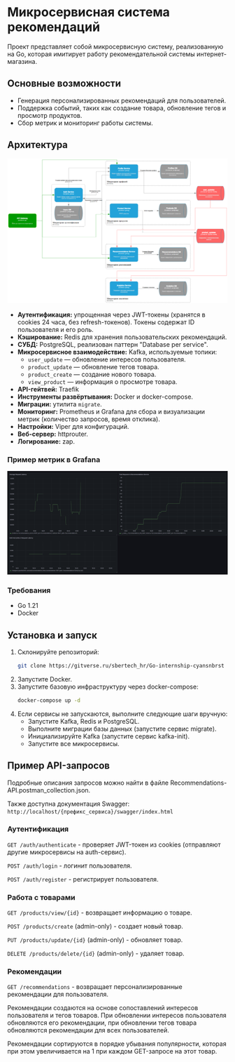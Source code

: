 # Микросервисная система рекомендаций

Проект представляет собой микросервисную систему, реализованную на Go, которая имитирует работу рекомендательной системы интернет-магазина. 

## Основные возможности
- Генерация персонализированных рекомендаций для пользователей.
- Поддержка событий, таких как создание товара, обновление тегов и просмотр продуктов.
- Сбор метрик и мониторинг работы системы.

## Архитектура
![C4](readme-contents/image-2.png)
- **Аутентификация:** упрощенная через JWT-токены (хранятся в cookies 24 часа, без refresh-токенов). Токены содержат ID пользователя и его роль.
- **Кэширование:** Redis для хранения пользовательских рекомендаций.
- **СУБД:** PostgreSQL, реализован паттерн "Database per service".
- **Микросервисное взаимодействие:** Kafka, используемые топики:
  - `user_update` — обновление интересов пользователя.
  - `product_update` — обновление тегов товара.
  - `product_create` — создание нового товара.
  - `view_product` — информация о просмотре товара.
- **API-гейтвей:** Traefik
- **Инструменты развёртывания:** Docker и docker-compose.
- **Миграции:** утилита `migrate`.
- **Мониторинг:** Prometheus и Grafana для сбора и визуализации метрик (количество запросов, время отклика).
- **Настройки:** Viper для конфигураций.
- **Веб-сервер:** httprouter.
- **Логирование:** zap.

### Пример метрик в Grafana
![grafana](readme-contents/image-1.png)

### Требования
- Go 1.21
- Docker

## Установка и запуск
1. Склонируйте репозиторий:
   ```bash
   git clone https://gitverse.ru/sbertech_hr/Go-internship-cyansnbrst
2. Запустите Docker.
3. Запустите базовую инфраструктуру через docker-compose:
    ```bash
    docker-compose up -d
4. Если сервисы не запускаются, выполните следующие шаги вручную:
    * Запустите Kafka, Redis и PostgreSQL.
    * Выполните миграции базы данных (запустите сервис migrate).
    * Инициализируйте Kafka (запустите сервис kafka-init).
    * Запустите все микросервисы.

## Пример API-запросов

Подробные описания запросов можно найти в файле Recommendations-API.postman_collection.json.

Также доступна документация Swagger: `http://localhost/{префикс_сервиса}/swagger/index.html`

### Аутентификация

`GET /auth/authenticate` - проверяет JWT-токен из cookies (отправляют другие микросервисы на auth-сервис).

`POST /auth/login` - логинит пользователя.

`POST /auth/register` - регистрирует пользователя.

### Работа с товарами
`GET /products/view/{id}` - возвращает информацию о товаре.

`POST /products/create` (admin-only) - создает новый товар.

`PUT /products/update/{id}` (admin-only) - обновляет товар.

`DELETE /products/delete/{id}` (admin-only) - удаляет товар.

### Рекомендации
`GET /recommendations` - возвращает персонализированные рекомендации для пользователя.

Рекомендации создаются на основе сопоставлений интересов пользователя и тегов товаров. При обновлении интересов пользователя обновляются его рекомендации, при обновлении тегов товара обновляются рекомендации для всех пользователей. 

Рекомендации сортируются в порядке убывания популярности, которая при этом увеличивается на 1 при каждом GET-запросе на этот товар. 
